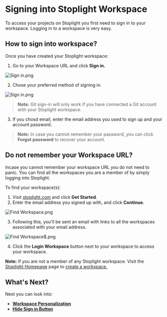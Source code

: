 # Signing into Stoplight Workspace
To access your projects on Stoplight you first need to sign in to your workspace. Logging in to a workspace is very easy. 

## How to sign into workspace?
Once you have created your Stoplight workspace: 

1. Go to your Workspace URL and click **Sign in.** 

![Sign in.png](https://stoplight.io/api/v1/projects/cHJqOjI/images/z95EAuxVe8I)


2. Chose your preferred method of signing in. 

![Sign in.png](https://stoplight.io/api/v1/projects/cHJqOjI/images/zA2pDjOpBWI)


> **Note:** Git sign-in will only work if you have connected a Git account with your Stoplight workspace. 

3. If you chosd email, enter the email address you used to sign up and your account password. 

> **Note:** In case you cannot remember your password, you can click **Forgot password** to recover your account. 

## Do not remember your Workspace URL?

Incase you cannot remember your workspace URL you do not need to panic. You can find all the workspaces you are a member of by simply logging into Stoplight. 

To find your workspace(s): 

1. Visit [stoplight.com](http://stoplight.com/) and click **Get Started**.
2. Enter the email address you signed up with, and click **Continue.** 

![Find Workspace.png](https://stoplight.io/api/v1/projects/cHJqOjI/images/OuBYGmSDGr4)

3. Following this, you'll be sent an email with links to all the workspaces associated with your email address. 

![Find Workspace$.png](https://stoplight.io/api/v1/projects/cHJqOjI/images/UGuKNUaJvts)


4. Click the **Login Workspace** button next to your workspace to access your workspace. 

**Note:** If you are not a member of any Stoplight workspace. Visit the [Stoplight Homepage](http://stoplight.io/welcome/create) page to [create a workspace.](a.creating-a-workspace.md) 

## What's Next?

Next you can look into: 

- **[Workspace Personalization](workspace-personalization/a.workspace-basics.md)**
- **[Hide Sign in Button](workspace-personalization/f.-hide-sign-in-button.md)**
